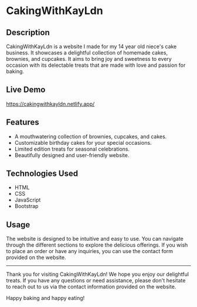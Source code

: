 # CakingWithKayLdn

## Description

CakingWithKayLdn is a website I made for my 14 year old niece's cake business. It showcases a delightful collection of homemade cakes, brownies, and cupcakes. It aims to bring joy and sweetness to every occasion with its delectable treats that are made with love and passion for baking.

## Live Demo

https://cakingwithkayldn.netlify.app/

## Features

- A mouthwatering collection of brownies, cupcakes, and cakes.
- Customizable birthday cakes for your special occasions.
- Limited edition treats for seasonal celebrations.
- Beautifully designed and user-friendly website.

## Technologies Used

- HTML
- CSS
- JavaScript
- Bootstrap

## Usage

The website is designed to be intuitive and easy to use. You can navigate through the different sections to explore the delicious offerings. If you wish to place an order or have any inquiries, you can use the contact form provided on the website.



---

Thank you for visiting CakingWithKayLdn! We hope you enjoy our delightful treats. If you have any questions or need assistance, please don't hesitate to reach out to us via the contact information provided on the website.

Happy baking and happy eating!
